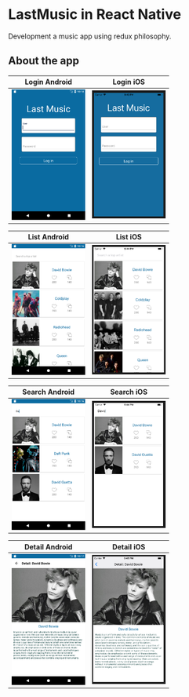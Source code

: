 # LastMusic in React Native
Development a music app using redux philosophy.
## About the app
Login Android |  Login iOS |
:-------------------------:|:-------------------------:|
 <img src="https://github.com/sergiogs92/LastMusicReactNative/blob/master/img/login_android.png" width="150">  |   <img src="https://github.com/sergiogs92/LastMusicReactNative/blob/master/img/login_ios.png" width="150"> | 

List Android |  List iOS |
:-------------------------:|:-------------------------:|
 <img src="https://github.com/sergiogs92/LastMusicReactNative/blob/master/img/list_android.png" width="150">  |   <img src="https://github.com/sergiogs92/LastMusicReactNative/blob/master/img/list_ios.png" width="150"> | 

Search Android |  Search iOS |
:-------------------------:|:-------------------------:|
 <img src="https://github.com/sergiogs92/LastMusicReactNative/blob/master/img/search_android.png" width="150">  |   <img src="https://github.com/sergiogs92/LastMusicReactNative/blob/master/img/search_ios.png" width="150"> | 

Detail Android |  Detail iOS |
:-------------------------:|:-------------------------:|
 <img src="https://github.com/sergiogs92/LastMusicReactNative/blob/master/img/detail_android.png" width="150">  |   <img src="https://github.com/sergiogs92/LastMusicReactNative/blob/master/img/detail_ios.png" width="150"> | 
